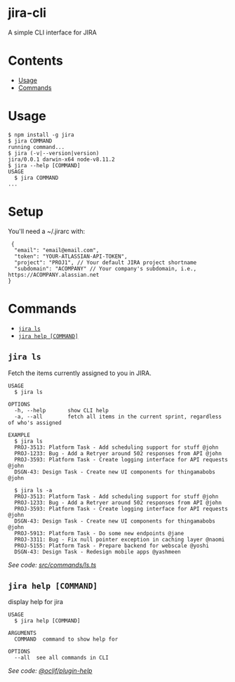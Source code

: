 jira-cli
====
A simple CLI interface for JIRA

<!-- toc -->
# Contents
* [Usage](#usage)
* [Commands](#commands)
<!-- tocstop -->
# Usage
<!-- usage -->
```sh-session
$ npm install -g jira
$ jira COMMAND
running command...
$ jira (-v|--version|version)
jira/0.0.1 darwin-x64 node-v8.11.2
$ jira --help [COMMAND]
USAGE
  $ jira COMMAND
...
```
<!-- usagestop -->
# Setup
You'll need a ~/.jirarc with:
```
 { 
  "email": "email@email.com",
  "token": "YOUR-ATLASSIAN-API-TOKEN",
  "project": "PROJ1", // Your default JIRA project shortname
  "subdomain": "ACOMPANY" // Your company's subdomain, i.e., https://ACOMPANY.alassian.net
}
```

# Commands
<!-- commands -->
* [`jira ls`](#jira-ls-file)
* [`jira help [COMMAND]`](#jira-help-command)

## `jira ls`

Fetch the items currently assigned to you in JIRA.

```
USAGE
  $ jira ls 

OPTIONS
  -h, --help       show CLI help
  -a, --all        fetch all items in the current sprint, regardless of who's assigned

EXAMPLE
  $ jira ls
  PROJ-3513: Platform Task - Add scheduling support for stuff @john
  PROJ-1233: Bug - Add a Retryer around 502 responses from API @john
  PROJ-3593: Platform Task - Create logging interface for API requests @john
  DSGN-43: Design Task - Create new UI components for thingamabobs @john

  $ jira ls -a
  PROJ-3513: Platform Task - Add scheduling support for stuff @john
  PROJ-1233: Bug - Add a Retryer around 502 responses from API @john
  PROJ-3593: Platform Task - Create logging interface for API requests @john
  DSGN-43: Design Task - Create new UI components for thingamabobs @john
  PROJ-5913: Platform Task - Do some new endpoints @jane
  PROJ-3311: Bug - Fix null pointer exception in caching layer @naomi
  PROJ-5155: Platform Task - Prepare backend for webscale @yoshi
  DSGN-43: Design Task - Redesign mobile apps @yashmeen
```

_See code: [src/commands/ls.ts](https://github.com/mattconzen/jira-cli/blob/v0.0.1/src/commands/ls.ts)_

## `jira help [COMMAND]`

display help for jira

```
USAGE
  $ jira help [COMMAND]

ARGUMENTS
  COMMAND  command to show help for

OPTIONS
  --all  see all commands in CLI
```

_See code: [@oclif/plugin-help](https://github.com/oclif/plugin-help/blob/v1.2.11/src/commands/help.ts)_
<!-- commandsstop -->
